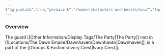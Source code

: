 ```yaml
---
{"dg-publish":true,"permalink":"/named-characters-and-beasts/mau/","tags":["NPC"],"updated":"2025-04-26T18:50:47.079+01:00"}
---
```



### Overview
The guard [[Other Information/Display Tags/The Party\|The Party]] met in [[Locations/The Dawn Empire/Dawnhaven/Dawnhaven\|Dawnhaven]], is a part of the [[Groups & Factions/Ivory Crest\|Ivory Crest]].